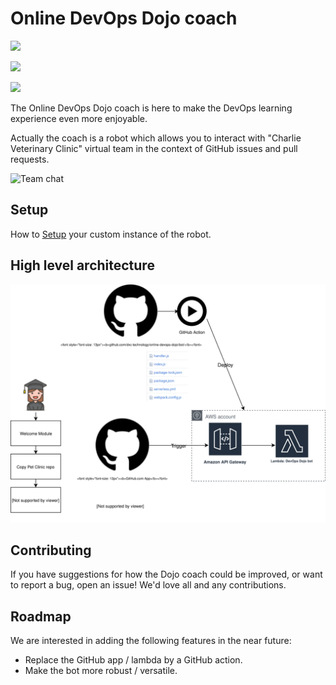 # Online DevOps Dojo coach 

![](https://github.com/pberthonneau/online-devops-dojo/workflows/.github/workflows/upload_lambda.yml/badge.svg)

![](https://github.com/pberthonneau/online-devops-dojo/workflows/Lint%MarkDown%files/badge.svg)

![](https://github.com/pberthonneau/action/workflows/Do%20something%20on%20issue%20comment/badge.svg)


The Online DevOps Dojo coach is here to make the DevOps learning experience
even more enjoyable.

Actually the coach is a robot which allows you to interact with "Charlie
Veterinary Clinic" virtual team in the context of GitHub issues and pull requests.

![Team chat](https://s3.amazonaws.com/devopsdojoassets/team-chat.jpg)

## Setup

How to [Setup](./bot-setup.md) your custom instance of the robot.

## High level architecture

![Architecture diagram](online-devops-dojo-bot.svg)

## Contributing

If you have suggestions for how the Dojo coach could be improved, or want to
report a bug, open an issue! We'd love all and any contributions.

## Roadmap

We are interested in adding the following features in the near future:

- Replace the GitHub app / lambda by a GitHub action.
- Make the bot more robust / versatile.
